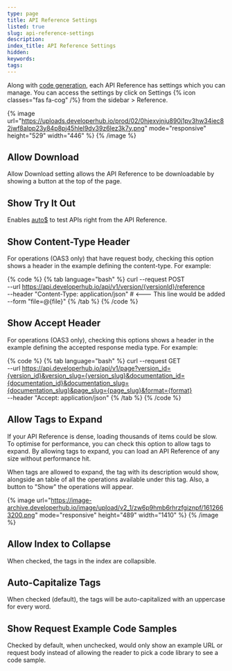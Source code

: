 ```yaml
---
type: page
title: API Reference Settings
listed: true
slug: api-reference-settings
description: 
index_title: API Reference Settings
hidden: 
keywords: 
tags: 
---
```


Along with [code generation](/support-center/code-generation), each API Reference has settings which you can manage. You can access the settings by click on Settings {% icon classes="fas fa-cog" /%} from the sidebar &gt; Reference.

{% image url="https://uploads.developerhub.io/prod/02/0hjexvjnju890j1pv3hw34iec82jwf8alpp23y84p8pj45hlel9dv39z6lez3k7y.png" mode="responsive" height="529" width="446" %}
{% /image %}

## Allow Download

Allow Download setting allows the API Reference to be downloadable by showing a button at the top of the page.

## Show Try It Out

Enables [auto$](/support-center/try-it-out) to test APIs right from the API Reference.

## Show Content-Type Header

For operations (OAS3 only) that have request body, checking this option shows a header in the example defining the content-type. For example:

{% code %}
{% tab language="bash" %}
curl --request POST \
 --url https://api.developerhub.io/api/v1/version/{versionId}/reference \
 --header "Content-Type: application/json" # <--- This line would be added 
 --form "file=@{file}"
{% /tab %}
{% /code %}

## Show Accept Header

For operations (OAS3 only), checking this options shows a header in the example defining the accepted response media type. For example:

{% code %}
{% tab language="bash" %}
curl --request GET \
 --url https://api.developerhub.io/api/v1/page?version_id={version_id}&version_slug={version_slug}&documentation_id={documentation_id}&documentation_slug={documentation_slug}&page_slug={page_slug}&format={format} \
 --header "Accept: application/json"
{% /tab %}
{% /code %}

## Allow Tags to Expand

If your API Reference is dense, loading thousands of items could be slow. To optimise for performance, you can check this option to allow tags to expand. By allowing tags to expand, you can load an API Reference of any size without performance hit.

When tags are allowed to expand, the tag with its description would show, alongside an table of all the operations available under this tag. Also, a button to "Show" the operations will appear.

{% image url="https://image-archive.developerhub.io/image/upload/v2_1/zw6p9hmb6rhrzfgiznpf/1612663200.png" mode="responsive" height="489" width="1410" %}
{% /image %}

## Allow Index to Collapse

When checked, the tags in the index are collapsible.

## Auto-Capitalize Tags

When checked (default), the tags will be auto-capitalized with an uppercase for every word.

## Show Request Example Code Samples

Checked by default, when unchecked, would only show an example URL or request body instead of allowing the reader to pick a code library to see a code sample.